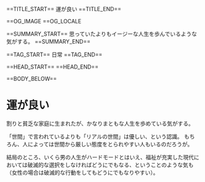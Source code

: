 ==TITLE_START==
運が良い
==TITLE_END==

==OG_IMAGE 
==OG_LOCALE 

==SUMMARY_START==
思っていたよりもイージーな人生を歩んでいるような気がする。
==SUMMARY_END==

==TAG_START==
日常
==TAG_END==

==HEAD_START==
==HEAD_END==

==BODY_BELOW==

# 運が良い

割りと貧乏な家庭に生まれたが、かなりまともな人生を歩めている気がする。

「世間」で言われているよりも「リアルの世間」は優しい、という認識。
もちろん、人によっては世間から厳しい態度をとられやすい人もいるのだろうが。

結局のところ、いくら男の人生がハードモードとはいえ、福祉が充実した現代においては破滅的な選択をしなければどうにでもなる、ということのような気も（女性の場合は破滅的な行動をしてもどうにでもなりやすい）。